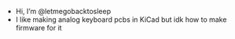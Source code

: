 - Hi, I’m @letmegobacktosleep
- I like making analog keyboard pcbs in KiCad but idk how to make firmware for it

<!---
letmegobacktosleep/letmegobacktosleep is a ✨ special ✨ repository because its `README.md` (this file) appears on your GitHub profile.
You can click the Preview link to take a look at your changes.
--->

